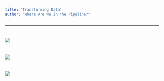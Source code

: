 ```yaml
---
title: "Transforming Data"
author: "Where Are We in the Pipeline?"
...
```


---

#

![](images/pipeline-overall.svg)

#

![](images/pipeline-transformation.svg)

#

<img class="logo" src="images/berkeley-school-of-information-logo.png"/>
